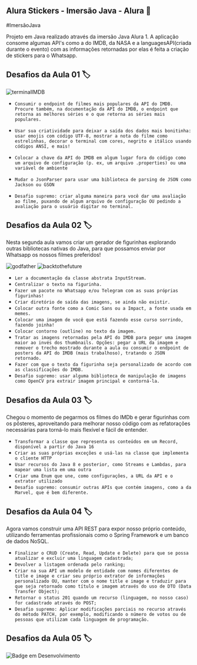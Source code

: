 ## Alura Stickers - Imersão Java - Alura 🤖
#ImersãoJava

Projeto em Java realizado através da imersão Java Alura 1. A aplicação consome algumas API's como a do IMDB, da NASA e a languagesAPI(criada durante o evento) com as informações retornadas por elas é feita a criação de stickers para o Whatsapp.

## Desafios da Aula 01 🏷️

![terminalIMDB](https://user-images.githubusercontent.com/83513696/226100492-33941975-fd19-48ad-a0c9-fc6d2369024e.png)


- `Consumir o endpoint de filmes mais populares da API do IMDB. Procure também, na documentação da API do IMDB, o endpoint que retorna as melhores séries e o que retorna as séries mais populares.`

- `Usar sua criatividade para deixar a saída dos dados mais bonitinha: usar emojis com código UTF-8, mostrar a nota do filme como estrelinhas, decorar o terminal com cores, negrito e itálico usando códigos ANSI, e mais!`

- `Colocar a chave da API do IMDB em algum lugar fora do código como um arquivo de configuração (p. ex, um arquivo .properties) ou uma variável de ambiente`

- `Mudar o JsonParser para usar uma biblioteca de parsing de JSON como Jackson ou GSON`

- `Desafio supremo: criar alguma maneira para você dar uma avaliação ao filme, puxando de algum arquivo de configuração OU pedindo a avaliação para o usuário digitar no terminal.`

##  Desafios da Aula 02 🏷️

Nesta segunda aula vamos criar um gerador de figurinhas explorando outras bibliotecas nativas do Java, para que possamos enviar por Whatsapp os nossos filmes preferidos!

![godfather](https://user-images.githubusercontent.com/83513696/225489837-6b8756b3-b1ed-4e21-afb2-f584e55e0eae.png)
![backtothefuture](https://user-images.githubusercontent.com/83513696/225490283-36c7719e-7249-4fc0-8609-88e2d2d668b8.png)

- `Ler a documentação da classe abstrata InputStream.`
- `Centralizar o texto na figurinha.`
- `Fazer um pacote no Whatsapp e/ou Telegram com as suas próprias figurinhas!`
- `Criar diretório de saída das imagens, se ainda não existir.`
- `Colocar outra fonte como a Comic Sans ou a Impact, a fonte usada em memes.`
- `Colocar uma imagem de você que está fazendo esse curso sorrindo, fazendo joinha!`
- `Colocar contorno (outline) no texto da imagem.`
- `Tratar as imagens retornadas pela API do IMDB para pegar uma imagem maior ao invés dos thumbnails. Opções: pegar a URL da imagem e remover o trecho mostrado durante a aula ou consumir o endpoint de posters da API do IMDB (mais trabalhoso), tratando o JSON retornado.`
- `Fazer com que o texto da figurinha seja personalizado de acordo com as classificações do IMDB.`
- `Desafio supremo: usar alguma biblioteca de manipulação de imagens como OpenCV pra extrair imagem principal e contorná-la.`

##  Desafios da Aula 03 🏷️

Chegou o momento de pegarmos os filmes do IMDb e gerar figurinhas com os pôsteres, aproveitando para melhorar nosso código com as refatorações necessárias para torná-lo mais flexível e fácil de entender.

- `Transformar a classe que representa os conteúdos em um Record, disponível a partir do Java 16`
- `Criar as suas próprias exceções e usá-las na classe que implementa o cliente HTTP`
- `Usar recursos do Java 8 e posterior, como Streams e Lambdas, para mapear uma lista em uma outra`
- `Criar uma Enum que une, como configurações, a URL da API e o extrator utilizado`
- `Desafio supremo: consumir outras APIs que contém imagens, como a da Marvel, que é bem diferente.`

##  Desafios da Aula 04 🏷️

Agora vamos construir uma API REST para expor nosso próprio conteúdo, utilizando ferramentas profissionais como o Spring Framework e um banco de dados NoSQL.

- `Finalizar o CRUD (Create, Read, Update e Delete) para que se possa atualizar e excluir uma linguagem cadastrada;`
- `Devolver a listagem ordenada pelo ranking;`
- `Criar na sua API um modelo de entidade com nomes diferentes de title e image e criar seu próprio extrator de informações personalizado OU, manter com o nome title e image e traduzir para que seja retornado como título e imagem através do uso de DTO (Data Transfer Object);`
- `Retornar o status 201 quando um recurso (linguagem, no nosso caso) for cadastrado através do POST;`
- `Desafio supremo: Aplicar modificações parciais no recurso através do método PATCH, por exemplo, modificando o número de votos ou de pessoas que utilizam cada linguagem de programação.`

##  Desafios da Aula 05 🏷️
![Badge em Desenvolvimento](http://img.shields.io/static/v1?label=STATUS&message=EM%20DESENVOLVIMENTO&color=GREEN&style=for-the-badge)

